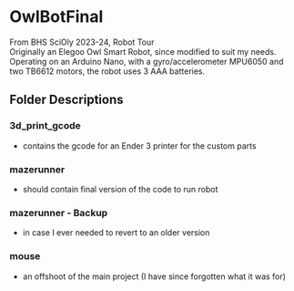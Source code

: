 # OwlBotFinal
From BHS SciOly 2023-24, Robot Tour </br>
Originally an Elegoo Owl Smart Robot, since modified to suit my needs. </br>
Operating on an Arduino Nano, with a gyro/accelerometer MPU6050 and two TB6612 motors, the robot uses 3 AAA batteries. </br>

## Folder Descriptions
### 3d_print_gcode 
 - contains the gcode for an Ender 3 printer for the custom parts

### mazerunner
- should contain final version of the code to run robot

### mazerunner - Backup
- in case I ever needed to revert to an older version

### mouse
- an offshoot of the main project (I have since forgotten what it was for)